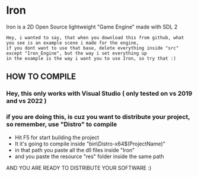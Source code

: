 # Iron
Iron is a 2D Open Source lightweight "Game Engine" made with SDL 2

	Hey, i wanted to say, that when you download this from github, what you see is an example scene i made for the engine, 
	if you dont want to use that base, delete everything inside "src" except "Iron_Engine", but the way i set everything up 
	in the example is the way i want you to use Iron, so try that :)

## HOW TO COMPILE
### Hey, this only works with Visual Studio ( only tested on vs 2019 and vs 2022 )
### if you are doing this, is cuz you want to distribute your project, so remember, use "Distro" to compile
- Hit F5 for start building the project
- It it's going to compile inside "bin\Distro-x64\$(ProjectName)\"
- in that path you paste all the dll files inside "Iron"
- and you paste the resource "res" folder inside the same path

AND YOU ARE READY TO DISTRIBUTE YOUR SOFTWARE :)